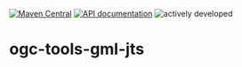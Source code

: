 [![Maven Central](https://img.shields.io/maven-central/v/io.github.soc/ogc-tools-gml-jts.svg)](https://mvnrepository.com/artifact/io.github.soc/ogc-tools-gml-jts)
[![API documentation](https://javadoc.io/badge2/io.github.soc/ogc-tools-gml-jts/javadoc.svg)](https://javadoc.io/doc/io.github.soc/ogc-tools-gml-jts) 
![actively developed](https://img.shields.io/badge/maintenance-as--is-yellowgreen.svg)

# ogc-tools-gml-jts
